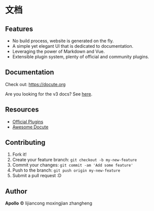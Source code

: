 
# 文档


## Features

- No build process, website is generated on the fly.
- A simple yet elegant UI that is dedicated to documentation.
- Leveraging the power of Markdown and Vue.
- Extensible plugin system, plenty of official and community plugins.

## Documentation

Check out: https://docute.org

Are you looking for the v3 docs? See [here](https://v3.docute.org).

## Resources

- [Official Plugins](https://github.com/leptosia/docute-plugins)
- [Awesome Docute](https://github.com/leptosia/awesome-docute)

## Contributing

1. Fork it!
2. Create your feature branch: `git checkout -b my-new-feature`
3. Commit your changes: `git commit -am 'Add some feature'`
4. Push to the branch: `git push origin my-new-feature`
5. Submit a pull request :D

## Author

**Apollo** © lijiancong   moxingjian zhangheng

